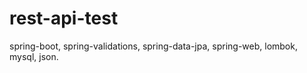 # rest-api-test

spring-boot, spring-validations, spring-data-jpa, spring-web,
lombok, mysql, json.
